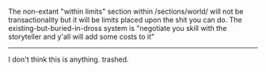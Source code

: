The non-extant "within limits" section within /sections/world/ will not be transactionality but it will be limits placed upon the shit you can do. The existing-but-buried-in-dross system is "negotiate you skill with the storyteller and y'all will add some costs to it"

---

I don't think this is anything. trashed.